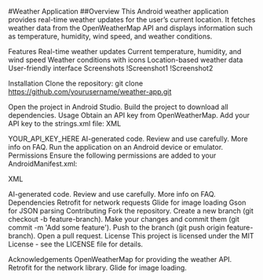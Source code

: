 #Weather Application
##Overview
This Android weather application provides real-time weather updates for the user’s current location. It fetches weather data from the OpenWeatherMap API and displays information such as temperature, humidity, wind speed, and weather conditions.

Features
Real-time weather updates
Current temperature, humidity, and wind speed
Weather conditions with icons
Location-based weather data
User-friendly interface
Screenshots
!Screenshot1 !Screenshot2

Installation
Clone the repository:
git clone https://github.com/yourusername/weather-app.git

Open the project in Android Studio.
Build the project to download all dependencies.
Usage
Obtain an API key from OpenWeatherMap.
Add your API key to the strings.xml file:
XML

<string name="api_key">YOUR_API_KEY_HERE</string>
AI-generated code. Review and use carefully. More info on FAQ.
Run the application on an Android device or emulator.
Permissions
Ensure the following permissions are added to your AndroidManifest.xml:

XML

<uses-permission android:name="android.permission.ACCESS_COARSE_LOCATION"/>
<uses-permission android:name="android.permission.ACCESS_FINE_LOCATION"/>
<uses-permission android:name="android.permission.INTERNET"/>
AI-generated code. Review and use carefully. More info on FAQ.
Dependencies
Retrofit for network requests
Glide for image loading
Gson for JSON parsing
Contributing
Fork the repository.
Create a new branch (git checkout -b feature-branch).
Make your changes and commit them (git commit -m 'Add some feature').
Push to the branch (git push origin feature-branch).
Open a pull request.
License
This project is licensed under the MIT License - see the LICENSE file for details.

Acknowledgements
OpenWeatherMap for providing the weather API.
Retrofit for the network library.
Glide for image loading.
